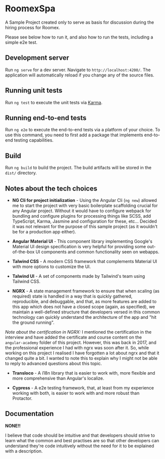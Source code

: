 # RoomexSpa

A Sample Project created only to serve as basis for discussion during the hiring process for Roomex.

Please see below how to run it, and also how to run the tests, including a simple e2e test.

## Development server

Run `ng serve` for a dev server. Navigate to `http://localhost:4200/`. The application will automatically reload if you change any of the source files.

## Running unit tests

Run `ng test` to execute the unit tests via [Karma](https://karma-runner.github.io).

## Running end-to-end tests

Run `ng e2e` to execute the end-to-end tests via a platform of your choice. To use this command, you need to first add a package that implements end-to-end testing capabilities.

## Build

Run `ng build` to build the project. The build artifacts will be stored in the `dist/` directory.



## Notes about the tech choices

- **NG Cli for project initialization** - Using the Angular Cli (`ng new`) allowed me to start the project with very basic boilerplate scaffolding crucial for any Angular project. Without it would have to configure webpack for bundling and configure plugins for processing things like SCSS, add TypeScript, Karma, Jasmine and configuration for these, etc... Decided it was not relevant for the purpose of this sample project (as it wouldn't be for a production app either).  


- **Angular Material UI** - This component library implementing Google's Material UI design specification is very helpful for providing some out-of-the-box UI components and common functionality seen on webapps. 


- **Talwind CSS** - A modern CSS framework that complements Material UI with more options to customize the UI.


- **Talwind UI** - A set of components made by Tailwind's team using Tailwind CSS.


- **NGRX** - A state management framework to ensure that when scaling (as required) state is handled in a way that is quickly gathered, reproducible, and debuggable, and that, as more features are added to this app which does not have a closed scope (again, as specified), we maintain a well-defined structure that developers versed in this common technology can quickly understand the architecture of the app and "hit the ground running".

*Note about the certification in NGRX:* I mentioned the certification in the interview and have added the certificate and course content on the `angular-academy` folder of this project. However, this was back in 2017, and the professional experience I had with ngrx was soon after it. So, while working on this project I realised I have forgotten a lot about ngrx and that it changed quite a bit. I wanted to note this to explain why I might not be able to reply to advanced questions about this topic.

- **Transloco** - A i18n library that is easier to work with, more flexible and more comprehensive than Angular's localize.


- **Cypress** - A e2e testing framework, that, at least from my experience working with both, is easier to work with and more robust than Protactor.


## Documentation

**NONE!!** 

I believe that code should be intuitive and that developers should strive to learn what the common and best practises are so that other developers can understand they're code intuitively without the need for it to be explained with a description.
